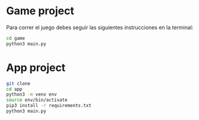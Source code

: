 # Game project

Para correr el juego debes seguir las siguientes instrucciones en la terminal:

```sh
cd game
python3 main.py
```


# App project

```sh
git clone
cd app
python3 -m venv env
source env/bin/activate
pip3 install -r requirements.txt
python3 main.py
```